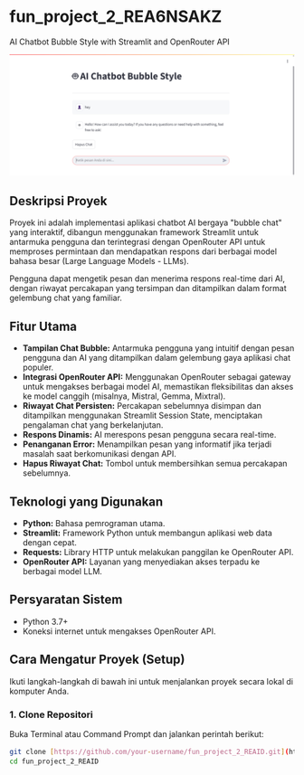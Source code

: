 # fun_project_2_REA6NSAKZ
AI Chatbot Bubble Style with Streamlit and OpenRouter API

![alt text](image.png)

## Deskripsi Proyek

Proyek ini adalah implementasi aplikasi chatbot AI bergaya "bubble chat" yang interaktif, dibangun menggunakan framework Streamlit untuk antarmuka pengguna dan terintegrasi dengan OpenRouter API untuk memproses permintaan dan mendapatkan respons dari berbagai model bahasa besar (Large Language Models - LLMs).

Pengguna dapat mengetik pesan dan menerima respons real-time dari AI, dengan riwayat percakapan yang tersimpan dan ditampilkan dalam format gelembung chat yang familiar.

## Fitur Utama

* **Tampilan Chat Bubble:** Antarmuka pengguna yang intuitif dengan pesan pengguna dan AI yang ditampilkan dalam gelembung gaya aplikasi chat populer.
* **Integrasi OpenRouter API:** Menggunakan OpenRouter sebagai gateway untuk mengakses berbagai model AI, memastikan fleksibilitas dan akses ke model canggih (misalnya, Mistral, Gemma, Mixtral).
* **Riwayat Chat Persisten:** Percakapan sebelumnya disimpan dan ditampilkan menggunakan Streamlit Session State, menciptakan pengalaman chat yang berkelanjutan.
* **Respons Dinamis:** AI merespons pesan pengguna secara real-time.
* **Penanganan Error:** Menampilkan pesan yang informatif jika terjadi masalah saat berkomunikasi dengan API.
* **Hapus Riwayat Chat:** Tombol untuk membersihkan semua percakapan sebelumnya.

## Teknologi yang Digunakan

* **Python:** Bahasa pemrograman utama.
* **Streamlit:** Framework Python untuk membangun aplikasi web data dengan cepat.
* **Requests:** Library HTTP untuk melakukan panggilan ke OpenRouter API.
* **OpenRouter API:** Layanan yang menyediakan akses terpadu ke berbagai model LLM.

## Persyaratan Sistem

* Python 3.7+
* Koneksi internet untuk mengakses OpenRouter API.

## Cara Mengatur Proyek (Setup)

Ikuti langkah-langkah di bawah ini untuk menjalankan proyek secara lokal di komputer Anda.

### 1. Clone Repositori

Buka Terminal atau Command Prompt dan jalankan perintah berikut:

```bash
git clone [https://github.com/your-username/fun_project_2_REAID.git](https://github.com/your-username/fun_project_2_REAID.git)
cd fun_project_2_REAID